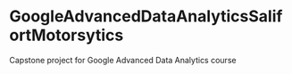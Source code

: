 # GoogleAdvancedDataAnalyticsSalifortMotorsytics
Capstone project for Google Advanced Data Analytics course 
